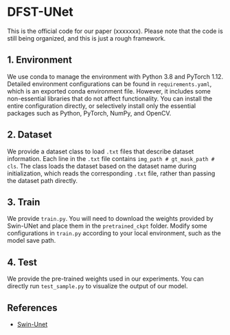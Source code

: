 # DFST-UNet

This is the official code for our paper (xxxxxxx). Please note that the code is still being organized, and this is just a rough framework.

## 1. Environment
We use conda to manage the environment with Python 3.8 and PyTorch 1.12. Detailed environment configurations can be found in `requirements.yaml`, which is an exported conda environment file. However, it includes some non-essential libraries that do not affect functionality. You can install the entire configuration directly, or selectively install only the essential packages such as Python, PyTorch, NumPy, and OpenCV.

## 2. Dataset
We provide a dataset class to load `.txt` files that describe dataset information. Each line in the `.txt` file contains `img_path # gt_mask_path # cls`. The class loads the dataset based on the dataset name during initialization, which reads the corresponding `.txt` file, rather than passing the dataset path directly.

## 3. Train
We provide `train.py`. You will need to download the weights provided by Swin-UNet and place them in the `pretrained_ckpt` folder. Modify some configurations in `train.py` according to your local environment, such as the model save path.

## 4. Test
We provide the pre-trained weights used in our experiments. You can directly run `test_sample.py` to visualize the output of our model.

## References
* [Swin-Unet](https://github.com/HuCaoFighting/Swin-Unet)